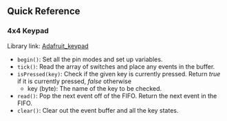 ## Quick Reference

### 4x4 Keypad

Library link: [Adafruit_keypad](https://github.com/adafruit/Adafruit_Keypad)

- `begin()`: Set all the pin modes and set up variables.
- `tick()`: Read the array of switches and place any events in the buffer.
- `isPressed(key)`: Check if the given key is currently pressed. Return *true* if it is currently pressed, *false* otherwise
  - key (byte): The name of the key to be checked.
- `read()`: Pop the next event off of the FIFO. Return the next event in the FIFO.
- `clear()`: Clear out the event buffer and all the key states.